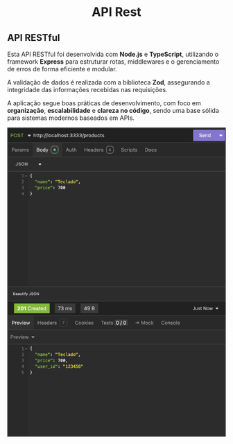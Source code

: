 <h1 align="center"> API Rest </h1>

## API RESTful

Esta API RESTful foi desenvolvida com **Node.js** e **TypeScript**, utilizando o framework **Express** para estruturar rotas, middlewares e o gerenciamento de erros de forma eficiente e modular.

A validação de dados é realizada com a biblioteca **Zod**, assegurando a integridade das informações recebidas nas requisições.

A aplicação segue boas práticas de desenvolvimento, com foco em **organização**, **escalabilidade** e **clareza no código**, sendo uma base sólida para sistemas modernos baseados em APIs.


<p align="center">
  <img alt="License" src="https://github.com/brunooliveira7/API-Rest/blob/main/assets/API-Rest.png">
</p>
